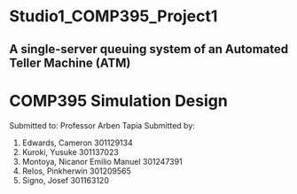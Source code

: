 # Studio1_COMP395_Project1

## A single-server queuing system of an Automated Teller Machine (ATM)
# COMP395 Simulation Design
Submitted to: Professor Arben Tapia
Submitted by:
1. Edwards, Cameron				          301129134
2. Kuroki, Yusuke				            301137023
3. Montoya, Nicanor Emilio Manuel		301247391
4. Relos, Pinkherwin  				        301209565
5. Signo, Josef					            301163120
